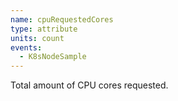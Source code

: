 ```yaml
---
name: cpuRequestedCores
type: attribute
units: count
events:
  - K8sNodeSample
---
```


Total amount of CPU cores requested.

